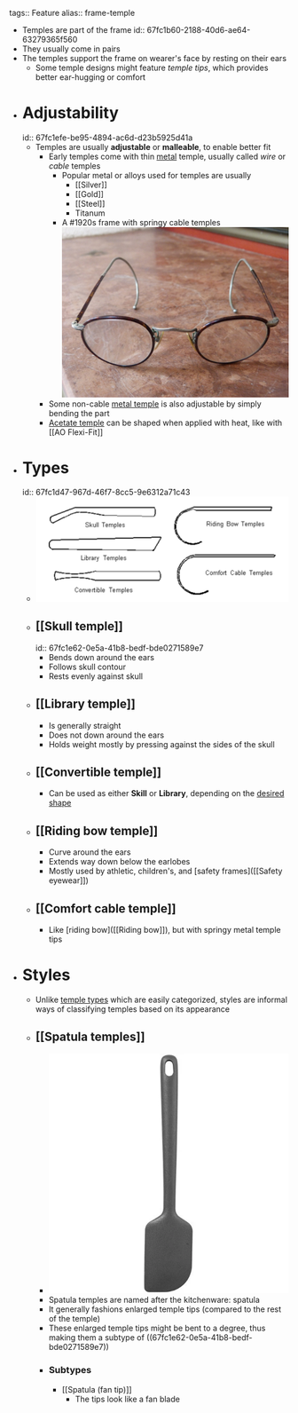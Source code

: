 tags:: Feature
alias:: frame-temple

- Temples are part of the frame
  id:: 67fc1b60-2188-40d6-ae64-63279365f560
- They usually come in pairs
- The temples support the frame on wearer's face by resting on their ears
	- Some temple designs might feature *temple tips*, which provides better ear-hugging or comfort
- # Adjustability
  id:: 67fc1efe-be95-4894-ac6d-d23b5925d41a
	- Temples are usually **adjustable** or **malleable**, to enable better fit
		- Early temples come with thin [metal]([[Metal]]) temple, usually called *wire* or *cable* temples
			- Popular metal or alloys used for temples are usually
				- [[Silver]]
				- [[Gold]]
				- [[Steel]]
				- Titanum
			- A #1920s frame with springy cable temples
			  ![szemuveg-1920.jpeg](../assets/szemuveg-1920_0.jpeg)
		- Some non-cable [metal temple]([[Metal]]) is also adjustable by simply bending the part
		- [Acetate temple]([[Acetate]]) can be shaped when applied with heat, like with [[AO Flexi-Fit]]
- # Types
  id:: 67fc1d47-967d-46f7-8cc5-9e6312a71c43
	- ![temple_types.png](../assets/temple_types_1744576098669_0.png)
	- ## [[Skull temple]]
	  id:: 67fc1e62-0e5a-41b8-bedf-bde0271589e7
		- Bends down around the ears
		- Follows skull contour
		- Rests evenly against skull
	- ## [[Library temple]]
		- Is generally straight
		- Does not down around the ears
		- Holds weight mostly by pressing against the sides of the skull
	- ## [[Convertible temple]]
		- Can be used as either **Skill** or **Library**, depending on the [desired shape](((67fc1efe-be95-4894-ac6d-d23b5925d41a)))
	- ## [[Riding bow temple]]
		- Curve around the ears
		- Extends way down below the earlobes
		- Mostly used by athletic, children's, and [safety frames]([[Safety eyewear]])
	- ## [[Comfort cable temple]]
		- Like [riding bow]([[Riding bow]]), but with springy metal temple tips
- # Styles
	- Unlike [temple types](((67fc1d47-967d-46f7-8cc5-9e6312a71c43))) which are easily categorized, styles are informal ways of classifying temples based on its appearance
	- ## [[Spatula temples]]
		- ![spatula.webp](../assets/spatula_0.webp)
		- Spatula temples are named after the kitchenware: spatula
		- It generally fashions enlarged temple tips (compared to the rest of the temple)
		- These enlarged temple tips might be bent to a degree, thus making them a subtype of ((67fc1e62-0e5a-41b8-bedf-bde0271589e7))
		- ### Subtypes
			- [[Spatula (fan tip)]]
				- The tips look like a fan blade